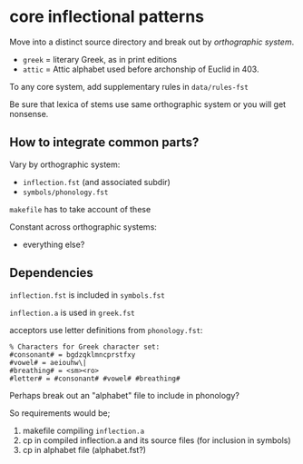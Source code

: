 
# core inflectional patterns


Move into a distinct source directory and break out by *orthographic system*.

- `greek` = literary Greek, as in print editions
- `attic` = Attic alphabet used before archonship of Euclid in 403.

To any core system, add supplementary rules in `data/rules-fst`

Be sure that lexica of stems use same orthographic system or you will get nonsense.


## How to integrate common parts?

Vary by orthographic system:

- `inflection.fst` (and associated subdir)
- `symbols/phonology.fst`

`makefile` has to take account of these

Constant across orthographic systems:

- everything else?

## Dependencies

`inflection.fst` is included in `symbols.fst`

`inflection.a` is used in `greek.fst`

acceptors use letter definitions from `phonology.fst`:



    % Characters for Greek character set:
    #consonant# = bgdzqklmncprstfxy
    #vowel# = aeiouhw\|
    #breathing# = <sm><ro>
    #letter# = #consonant# #vowel# #breathing#


Perhaps break out an "alphabet" file to include in phonology?

So requirements would be;

1. makefile compiling `inflection.a`
2. cp in compiled inflection.a and its source files (for inclusion in symbols)
3. cp in alphabet file (alphabet.fst?)

